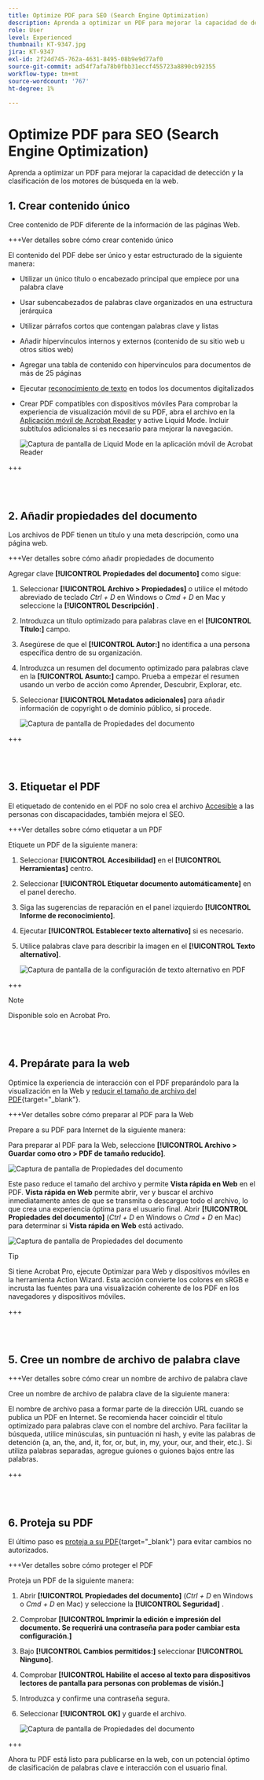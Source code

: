 ```yaml
---
title: Optimize PDF para SEO (Search Engine Optimization)
description: Aprenda a optimizar un PDF para mejorar la capacidad de detección y la clasificación de motores de búsqueda en la web
role: User
level: Experienced
thumbnail: KT-9347.jpg
jira: KT-9347
exl-id: 2f24d745-762a-4631-8495-08b9e9d77af0
source-git-commit: ad54f7afa78b0fbb31eccf455723a8890cb92355
workflow-type: tm+mt
source-wordcount: '767'
ht-degree: 1%

---
```


# Optimize PDF para SEO (Search Engine Optimization)

Aprenda a optimizar un PDF para mejorar la capacidad de detección y la clasificación de los motores de búsqueda en la web.

## 1. Crear contenido único

Cree contenido de PDF diferente de la información de las páginas Web.

+++Ver detalles sobre cómo crear contenido único

El contenido del PDF debe ser único y estar estructurado de la siguiente manera:

* Utilizar un único título o encabezado principal que empiece por una palabra clave
* Usar subencabezados de palabras clave organizados en una estructura jerárquica
* Utilizar párrafos cortos que contengan palabras clave y listas
* Añadir hipervínculos internos y externos (contenido de su sitio web u otros sitios web)
* Agregar una tabla de contenido con hipervínculos para documentos de más de 25 páginas
* Ejecutar [reconocimiento de texto](https://experienceleague.adobe.com/docs/document-cloud-learn/acrobat-learning/getting-started/scan-and-ocr.html) en todos los documentos digitalizados
* Crear PDF compatibles con dispositivos móviles Para comprobar la experiencia de visualización móvil de su PDF, abra el archivo en la [Aplicación móvil de Acrobat Reader](https://www.adobe.com/acrobat/mobile/acrobat-reader.html) y active Liquid Mode. Incluir subtítulos adicionales si es necesario para mejorar la navegación.

  ![Captura de pantalla de Liquid Mode en la aplicación móvil de Acrobat Reader](../assets/optimizeseo1.png)

+++

<br> 

## 2. Añadir propiedades del documento

Los archivos de PDF tienen un título y una meta descripción, como una página web.

+++Ver detalles sobre cómo añadir propiedades de documento

Agregar clave **[!UICONTROL Propiedades del documento]** como sigue:

1. Seleccionar **[!UICONTROL Archivo > Propiedades]** o utilice el método abreviado de teclado *Ctrl + D* en Windows o *Cmd + D* en Mac y seleccione la **[!UICONTROL Descripción]** .
1. Introduzca un título optimizado para palabras clave en el **[!UICONTROL Título:]** campo.
1. Asegúrese de que el **[!UICONTROL Autor:]** no identifica a una persona específica dentro de su organización.
1. Introduzca un resumen del documento optimizado para palabras clave en la **[!UICONTROL Asunto:]** campo.
Prueba a empezar el resumen usando un verbo de acción como Aprender, Descubrir, Explorar, etc.
1. Seleccionar **[!UICONTROL Metadatos adicionales]** para añadir información de copyright o de dominio público, si procede.

   ![Captura de pantalla de Propiedades del documento](../assets/optimizeseo2.png)

+++

<br> 

## 3. Etiquetar el PDF

El etiquetado de contenido en el PDF no solo crea el archivo [Accesible](https://experienceleague.adobe.com/docs/document-cloud-learn/acrobat-learning/advanced-tasks/accessibility.html) a las personas con discapacidades, también mejora el SEO.

+++Ver detalles sobre cómo etiquetar a un PDF

Etiquete un PDF de la siguiente manera:

1. Seleccionar **[!UICONTROL Accesibilidad]** en el **[!UICONTROL Herramientas]** centro.
1. Seleccionar **[!UICONTROL Etiquetar documento automáticamente]** en el panel derecho.
1. Siga las sugerencias de reparación en el panel izquierdo **[!UICONTROL Informe de reconocimiento]**.
1. Ejecutar **[!UICONTROL Establecer texto alternativo]** si es necesario.
1. Utilice palabras clave para describir la imagen en el **[!UICONTROL Texto alternativo]**.

   ![Captura de pantalla de la configuración de texto alternativo en PDF](../assets/optimizeseo3.png)

+++

>[!NOTE]
>
>Disponible solo en Acrobat Pro.

<br> 

## 4. Prepárate para la web

Optimice la experiencia de interacción con el PDF preparándolo para la visualización en la Web y [reducir el tamaño de archivo del PDF](https://www.adobe.com/es/acrobat/online/compress-pdf.html){target="_blank"}.

+++Ver detalles sobre cómo preparar al PDF para la Web

Prepare a su PDF para Internet de la siguiente manera:

Para preparar al PDF para la Web, seleccione **[!UICONTROL Archivo > Guardar como otro > PDF de tamaño reducido]**.

![Captura de pantalla de Propiedades del documento](../assets/optimizeseo4.png)

Este paso reduce el tamaño del archivo y permite **Vista rápida en Web** en el PDF. **Vista rápida en Web** permite abrir, ver y buscar el archivo inmediatamente antes de que se transmita o descargue todo el archivo, lo que crea una experiencia óptima para el usuario final. Abrir **[!UICONTROL Propiedades del documento]** (*Ctrl + D* en Windows o *Cmd + D* en Mac) para determinar si **Vista rápida en Web** está activado.

![Captura de pantalla de Propiedades del documento](../assets/optimizeseo5.png)

>[!TIP]
>
>Si tiene Acrobat Pro, ejecute Optimizar para Web y dispositivos móviles en la herramienta Action Wizard. Esta acción convierte los colores en sRGB e incrusta las fuentes para una visualización coherente de los PDF en los navegadores y dispositivos móviles.

+++

<br> 

## 5. Cree un nombre de archivo de palabra clave

+++Ver detalles sobre cómo crear un nombre de archivo de palabra clave

Cree un nombre de archivo de palabra clave de la siguiente manera:

El nombre de archivo pasa a formar parte de la dirección URL cuando se publica un PDF en Internet. Se recomienda hacer coincidir el título optimizado para palabras clave con el nombre del archivo. Para facilitar la búsqueda, utilice minúsculas, sin puntuación ni hash, y evite las palabras de detención (a, an, the, and, it, for, or, but, in, my, your, our, and their, etc.). Si utiliza palabras separadas, agregue guiones o guiones bajos entre las palabras.

+++

<br> 

## 6. Proteja su PDF

El último paso es [proteja a su PDF](https://www.adobe.com/es/acrobat/online/password-protect-pdf.html){target="_blank"} para evitar cambios no autorizados.

+++Ver detalles sobre cómo proteger el PDF

Proteja un PDF de la siguiente manera:

1. Abrir **[!UICONTROL Propiedades del documento]** (*Ctrl + D* en Windows o *Cmd + D* en Mac) y seleccione la **[!UICONTROL Seguridad]** .
1. Comprobar **[!UICONTROL Imprimir la edición e impresión del documento. Se requerirá una contraseña para poder cambiar esta configuración.]**
1. Bajo **[!UICONTROL Cambios permitidos:]** seleccionar **[!UICONTROL Ninguno]**.
1. Comprobar **[!UICONTROL Habilite el acceso al texto para dispositivos lectores de pantalla para personas con problemas de visión.]**
1. Introduzca y confirme una contraseña segura.
1. Seleccionar **[!UICONTROL OK]** y guarde el archivo.

   ![Captura de pantalla de Propiedades del documento](../assets/optimizeseo6.png)

+++

Ahora tu PDF está listo para publicarse en la web, con un potencial óptimo de clasificación de palabras clave e interacción con el usuario final.
